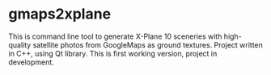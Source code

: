 # gmaps2xplane
This is command line tool to generate X-Plane 10 sceneries with high-quality satellite photos from GoogleMaps as ground textures.
Project written in C++, using Qt library. This is first working version, project in development.

